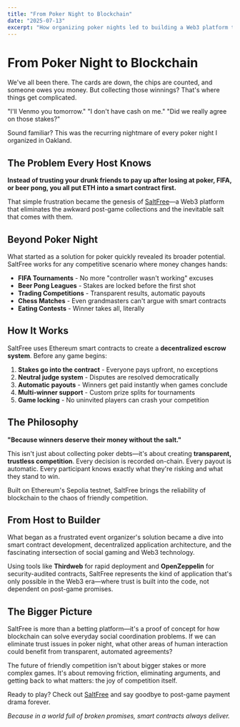 ```yaml
---
title: "From Poker Night to Blockchain"
date: "2025-07-13"
excerpt: "How organizing poker nights led to building a Web3 platform that solves trust issues in competitive games"
---
```


# From Poker Night to Blockchain

We've all been there. The cards are down, the chips are counted, and someone owes you money. But collecting those winnings? That's where things get complicated.

"I'll Venmo you tomorrow." "I don't have cash on me." "Did we really agree on those stakes?"

Sound familiar? This was the recurring nightmare of every poker night I organized in Oakland.

## The Problem Every Host Knows

**Instead of trusting your drunk friends to pay up after losing at poker, FIFA, or beer pong, you all put ETH into a smart contract first.**

That simple frustration became the genesis of [SaltFree](https://saltfree.vercel.app/)—a Web3 platform that eliminates the awkward post-game collections and the inevitable salt that comes with them.

## Beyond Poker Night

What started as a solution for poker quickly revealed its broader potential. SaltFree works for any competitive scenario where money changes hands:

- **FIFA Tournaments** - No more "controller wasn't working" excuses
- **Beer Pong Leagues** - Stakes are locked before the first shot
- **Trading Competitions** - Transparent results, automatic payouts
- **Chess Matches** - Even grandmasters can't argue with smart contracts
- **Eating Contests** - Winner takes all, literally

## How It Works

SaltFree uses Ethereum smart contracts to create a **decentralized escrow system**. Before any game begins:

1. **Stakes go into the contract** - Everyone pays upfront, no exceptions
2. **Neutral judge system** - Disputes are resolved democratically
3. **Automatic payouts** - Winners get paid instantly when games conclude
4. **Multi-winner support** - Custom prize splits for tournaments
5. **Game locking** - No uninvited players can crash your competition

## The Philosophy

**"Because winners deserve their money without the salt."**

This isn't just about collecting poker debts—it's about creating **transparent, trustless competition**. Every decision is recorded on-chain. Every payout is automatic. Every participant knows exactly what they're risking and what they stand to win.

Built on Ethereum's Sepolia testnet, SaltFree brings the reliability of blockchain to the chaos of friendly competition.

## From Host to Builder

What began as a frustrated event organizer's solution became a dive into smart contract development, decentralized application architecture, and the fascinating intersection of social gaming and Web3 technology.

Using tools like **Thirdweb** for rapid deployment and **OpenZeppelin** for security-audited contracts, SaltFree represents the kind of application that's only possible in the Web3 era—where trust is built into the code, not dependent on post-game promises.

## The Bigger Picture

SaltFree is more than a betting platform—it's a proof of concept for how blockchain can solve everyday social coordination problems. If we can eliminate trust issues in poker night, what other areas of human interaction could benefit from transparent, automated agreements?

The future of friendly competition isn't about bigger stakes or more complex games. It's about removing friction, eliminating arguments, and getting back to what matters: the joy of competition itself.

Ready to play? Check out [SaltFree](https://saltfree.vercel.app/) and say goodbye to post-game payment drama forever.

*Because in a world full of broken promises, smart contracts always deliver.*
